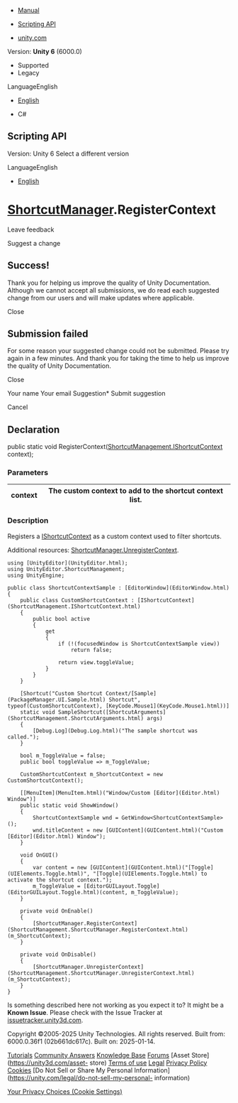 [ ]()

  * [Manual](../Manual/index.html)
  * [Scripting API](../ScriptReference/index.html)

  * [unity.com](https://unity.com/)

Version: **Unity 6** (6000.0)

  * Supported
  * Legacy

LanguageEnglish

  * [English]()

  * C#

[ ](https://docs.unity3d.com)

## Scripting API

Version: Unity 6 Select a different version

LanguageEnglish

  * [English]()

#  [ShortcutManager](ShortcutManagement.ShortcutManager.html).RegisterContext

Leave feedback

Suggest a change

## Success!

Thank you for helping us improve the quality of Unity Documentation. Although
we cannot accept all submissions, we do read each suggested change from our
users and will make updates where applicable.

Close

## Submission failed

For some reason your suggested change could not be submitted. Please <a>try
again</a> in a few minutes. And thank you for taking the time to help us
improve the quality of Unity Documentation.

Close

Your name Your email Suggestion* Submit suggestion

Cancel

[ ]()

## Declaration

public static void
RegisterContext([ShortcutManagement.IShortcutContext](ShortcutManagement.IShortcutContext.html)
context);

### Parameters

context | The custom context to add to the shortcut context list.  
---|---  
  
### Description

Registers a [IShortcutContext](ShortcutManagement.IShortcutContext.html) as a
custom context used to filter shortcuts.

Additional resources:
[ShortcutManager.UnregisterContext](ShortcutManagement.ShortcutManager.UnregisterContext.html).

    
    
    using [UnityEditor](UnityEditor.html);
    using UnityEditor.ShortcutManagement;
    using UnityEngine;
    
    public class ShortcutContextSample : [EditorWindow](EditorWindow.html)
    {
        public class CustomShortcutContext : [IShortcutContext](ShortcutManagement.IShortcutContext.html)
        {
            public bool active
            {
                get
                {
                    if (!(focusedWindow is ShortcutContextSample view))
                        return false;
    
                    return view.toggleValue;
                }
            }
        }
    
        [Shortcut("Custom Shortcut Context/[Sample](PackageManager.UI.Sample.html) Shortcut", typeof(CustomShortcutContext), [KeyCode.Mouse1](KeyCode.Mouse1.html))]
        static void SampleShortcut([ShortcutArguments](ShortcutManagement.ShortcutArguments.html) args)
        {
            [Debug.Log](Debug.Log.html)("The sample shortcut was called.");
        }
    
        bool m_ToggleValue = false;
        public bool toggleValue => m_ToggleValue;
    
        CustomShortcutContext m_ShortcutContext = new CustomShortcutContext();
    
        [[MenuItem](MenuItem.html)("Window/Custom [Editor](Editor.html) Window")]
        public static void ShowWindow()
        {
            ShortcutContextSample wnd = GetWindow<ShortcutContextSample>();
            wnd.titleContent = new [GUIContent](GUIContent.html)("Custom [Editor](Editor.html) Window");
        }
    
        void OnGUI()
        {
            var content = new [GUIContent](GUIContent.html)("[Toggle](UIElements.Toggle.html)", "[Toggle](UIElements.Toggle.html) to activate the shortcut context.");
            m_ToggleValue = [EditorGUILayout.Toggle](EditorGUILayout.Toggle.html)(content, m_ToggleValue);
        }
    
        private void OnEnable()
        {
            [ShortcutManager.RegisterContext](ShortcutManagement.ShortcutManager.RegisterContext.html)(m_ShortcutContext);
        }
    
        private void OnDisable()
        {
            [ShortcutManager.UnregisterContext](ShortcutManagement.ShortcutManager.UnregisterContext.html)(m_ShortcutContext);
        }
    }
    

Is something described here not working as you expect it to? It might be a
**Known Issue**. Please check with the Issue Tracker at
[issuetracker.unity3d.com](https://issuetracker.unity3d.com).

Copyright ©2005-2025 Unity Technologies. All rights reserved. Built from:
6000.0.36f1 (02b661dc617c). Built on: 2025-01-14.

[Tutorials](https://unity3d.com/learn) [Community
Answers](https://answers.unity3d.com) [Knowledge
Base](https://support.unity3d.com/hc/en-us)
[Forums](https://forum.unity3d.com) [Asset Store](https://unity3d.com/asset-
store) [Terms of use](https://docs.unity3d.com/Manual/TermsOfUse.html)
[Legal](https://unity.com/legal) [Privacy
Policy](https://unity.com/legal/privacy-policy)
[Cookies](https://unity.com/legal/cookie-policy) [Do Not Sell or Share My
Personal Information](https://unity.com/legal/do-not-sell-my-personal-
information)

[Your Privacy Choices (Cookie Settings)](javascript:void\(0\);)

